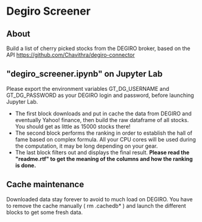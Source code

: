 # Degiro Screener

## About
Build a list of cherry picked stocks from the DEGIRO broker, based on the API https://github.com/Chavithra/degiro-connector


## "degiro_screener.ipynb" on Jupyter Lab
Please export the environment variables GT_DG_USERNAME and GT_DG_PASSWORD as your DEGIRO login and password, before launching Jupyter Lab.

- The first block downloads and put in cache the data from DEGIRO and eventually Yahoo! finance, then build the raw dataframe of all stocks. You should get as little as 15000 stocks there!
- The second block performs the ranking in order to establish the hall of fame based on complex formula. All your CPU cores will be used during the computation, it may be long depending on your gear.
- The last block filters out and displays the final result. __Please read the "readme.rtf" to get the meaning of the columns and how the ranking is done.__

## Cache maintenance
Downloaded data stay forever to avoid to much load on DEGIRO. You have to remove the cache manually ( rm .cachedb* ) and launch the different blocks to get some fresh data.
